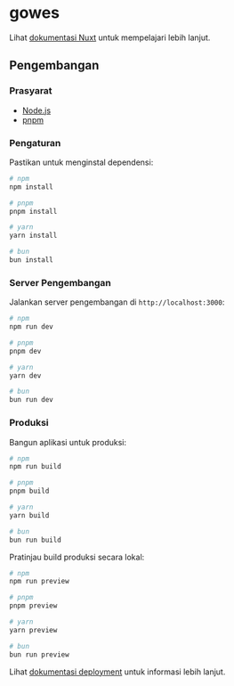 # gowes  

Lihat [dokumentasi Nuxt](https://nuxt.com/docs/getting-started/introduction) untuk mempelajari lebih lanjut.  

## Pengembangan  

### Prasyarat  

- [Node.js](https://nodejs.org/en/)  
- [pnpm](https://pnpm.io/)  

### Pengaturan  

Pastikan untuk menginstal dependensi:  

```bash
# npm
npm install

# pnpm
pnpm install

# yarn
yarn install

# bun
bun install
```  

### Server Pengembangan  

Jalankan server pengembangan di `http://localhost:3000`:  

```bash
# npm
npm run dev

# pnpm
pnpm dev

# yarn
yarn dev

# bun
bun run dev
```  

### Produksi  

Bangun aplikasi untuk produksi:  

```bash
# npm
npm run build

# pnpm
pnpm build

# yarn
yarn build

# bun
bun run build
```  

Pratinjau build produksi secara lokal:  

```bash
# npm
npm run preview

# pnpm
pnpm preview

# yarn
yarn preview

# bun
bun run preview
```  

Lihat [dokumentasi deployment](https://nuxt.com/docs/getting-started/deployment) untuk informasi lebih lanjut.
